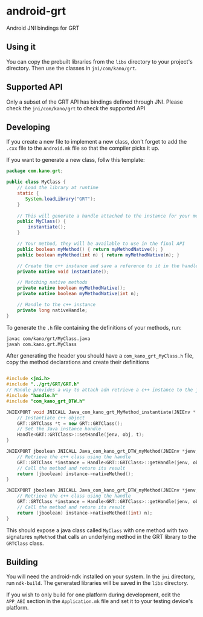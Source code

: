 # android-grt

Android JNI bindings for GRT

## Using it

You can copy the prebuilt libraries from the `libs` directory to your project's directory. Then use the classes in `jni/com/kano/grt`.

## Supported API

Only a subset of the GRT API has bindings defined through JNI. Please check the `jni/com/kano/grt` to check the supported API

## Developing

If you create a new file to implement a new class, don't forget to add the `.cxx` file to the `Android.mk` file so that the compiler picks it up.

If you want to generate a new class, follw this template:

```java
package com.kano.grt;

public class MyClass {
    // Load the library at runtime
    static {
       System.loadLibrary("GRT");
    }
  
    // This will generate a handle attached to the instance for your method to reference
    public MyClass() {
        instantiate();
    }

    // Your method, they will be available to use in the final API
    public boolean myMethod() { return myMethodNative(); }
    public boolean myMethod(int n) { return myMethodNative(n); }

    // Create the c++ instance and save a reference to it in the handle
    private native void instantiate();

    // Matching native methods
    private native boolean myMethodNative();
    private native boolean myMethodNative(int n);

    // Handle to the c++ instance
    private long nativeHandle;
}
```

To generate the `.h` file containing the definitions of your methods, run:

```sh
javac com/kano/grt/MyClass.java
javah com.kano.grt.MyClass
```

After generating the header you should have a `com_kano_grt_MyClass.h` file, copy the method declarations and create their definitions

```c++

#include <jni.h>
#include "../grt/GRT/GRT.h"
// Handle provides a way to attach adn retrieve a c++ instance to the jobject
#include "handle.h"
#include "com_kano_grt_DTW.h"

JNIEXPORT void JNICALL Java_com_kano_grt_MyMethod_instantiate(JNIEnv * jenv, jobject obj) {
    // Instantiate c++ object
    GRT::GRTClass *t = new GRT::GRTClass();
    // Set the Java instance handle
    Handle<GRT::GRTClass>::setHandle(jenv, obj, t);
}

JNIEXPORT jboolean JNICALL Java_com_kano_grt_DTW_myMethod(JNIEnv *jenv, jobject obj){
    // Retrieve the c++ class using the handle
    GRT::GRTClass *instance = Handle<GRT::GRTClass>::getHandle(jenv, obj);
    // Call the method and return its result
    return (jboolean) instance->nativeMethod();
}

JNIEXPORT jboolean JNICALL Java_com_kano_grt_DTW_myMethod(JNIEnv *jenv, jobject obj, jint n){
    // Retrieve the c++ class using the handle
    GRT::GRTClass *instance = Handle<GRT::GRTClass>::getHandle(jenv, obj);
    // Call the method and return its result
    return (jboolean) instance->nativeMethod((int) n);
}

```

This should expose a java class called `MyClass` with one method with two signatures `myMethod` that calls an underlying method in the GRT library to the `GRTClass` class.

## Building

You will need the android-ndk installed on your system. In the `jni` directory, run `ndk-build`. The generated libraries will be saved in the `libs` directory.

If you wish to only build for one platform during development, edit the `APP_ABI` section in the `Application.mk` file and set it to your testing device's platform.

